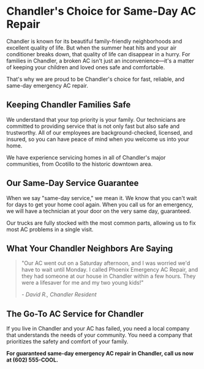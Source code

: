 # Chandler's Choice for Same-Day AC Repair

Chandler is known for its beautiful family-friendly neighborhoods and excellent quality of life. But when the summer heat hits and your air conditioner breaks down, that quality of life can disappear in a hurry. For families in Chandler, a broken AC isn't just an inconvenience—it's a matter of keeping your children and loved ones safe and comfortable.

That's why we are proud to be Chandler's choice for fast, reliable, and same-day emergency AC repair.

## Keeping Chandler Families Safe

We understand that your top priority is your family. Our technicians are committed to providing service that is not only fast but also safe and trustworthy. All of our employees are background-checked, licensed, and insured, so you can have peace of mind when you welcome us into your home.

We have experience servicing homes in all of Chandler's major communities, from Ocotillo to the historic downtown area.

## Our Same-Day Service Guarantee

When we say "same-day service," we mean it. We know that you can't wait for days to get your home cool again. When you call us for an emergency, we will have a technician at your door on the very same day, guaranteed.

Our trucks are fully stocked with the most common parts, allowing us to fix most AC problems in a single visit.

## What Your Chandler Neighbors Are Saying

> "Our AC went out on a Saturday afternoon, and I was worried we'd have to wait until Monday. I called Phoenix Emergency AC Repair, and they had someone at our house in Chandler within a few hours. They were a lifesaver for me and my two young kids!"
>
> *- David R., Chandler Resident*

## The Go-To AC Service for Chandler

If you live in Chandler and your AC has failed, you need a local company that understands the needs of your community. You need a company that prioritizes the safety and comfort of your family.

**For guaranteed same-day emergency AC repair in Chandler, call us now at (602) 555-COOL.**
